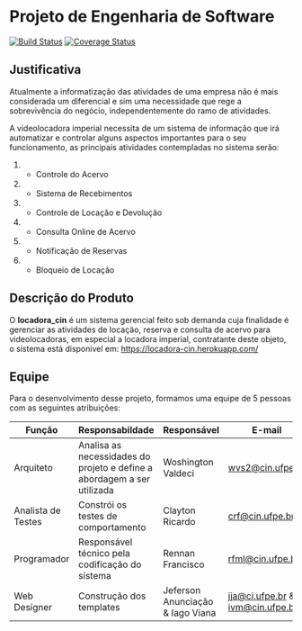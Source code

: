 # Projeto de Engenharia de Software
[![Build Status](https://travis-ci.org/mprof2018/locadora-cin.svg?branch=master)](https://travis-ci.org/mprof2018/locadora-cin) [![Coverage Status](https://coveralls.io/repos/github/mprof2018/locadora-cin/badge.svg?branch=master)](https://coveralls.io/github/mprof2018/locadora-cin?branch=master)


## Justificativa
Atualmente a informatização das atividades de uma empresa não é mais considerada um diferencial e sim uma necessidade que rege a sobrevivência do negócio, independentemente do ramo de atividades.

A videolocadora imperial necessita de um sistema de informação que irá automatizar e controlar alguns aspectos importantes para o seu funcionamento, as principais atividades contempladas no sistema serão:

  1. - Controle do Acervo  
  2. - Sistema de Recebimentos
  3. - Controle de Locação e Devolução
  4. - Consulta Online de Acervo
  5. - Notificação de Reservas
  6. - Bloqueio de Locação
 
## Descrição do Produto

O __locadora_cin__ é um sistema gerencial feito sob demanda cuja finalidade é gerenciar as atividades de locação, reserva e consulta de acervo para videolocadoras, em especial a locadora imperial, contratante deste objeto, o sistema está disponivel em: https://locadora-cin.herokuapp.com/

## Equipe

Para o desenvolvimento desse projeto, formamos uma equipe de 5 pessoas com as seguintes atribuições:

Função| Responsabildade| Responsável                      | E-mail     
---------|-----------|----------------------------------|-----------
Arquiteto| Analisa as necessidades do projeto e define a abordagem a ser utilizada  | Woshington Valdeci| wvs2@cin.ufpe.br
Analista de Testes| Constrói os testes de comportamento| Clayton Ricardo| crf@cin.ufpe.br 
Programador| Responsável técnico pela codificação do sistema| Rennan Francisco| rfml@cin.ufpe.br
Web Designer| Construção dos templates| Jeferson Anunciação & Iago Viana | jja@ci.ufpe.br & ivm@cin.ufpe.br

